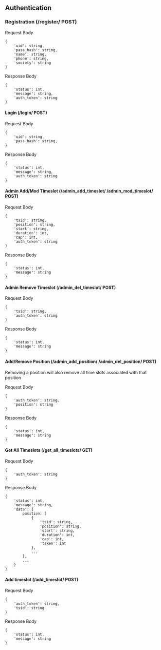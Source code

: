 ## Authentication

### Registration (/register/ POST)

Request Body

```
{
    'uid': string,
    'pass_hash': string,
    'name': string,
    'phone': string,
    'society': string
}
```

Response Body

```
{
    'status': int,
    'message': string,
    'auth_token': string
}
```

#### Login (/login/ POST)

Request Body

```
{
    'uid': string,
    'pass_hash': string,
}
```

Response Body

```
{
    'status': int,
    'message': string,
    'auth_token': string
}
```

#### Admin Add/Mod Timeslot (/admin_add_timeslot/ /admin_mod_timeslot/ POST)

Request Body

```
{
    'tsid': string,
    'position': string,
    'start': string,
    'duration': int,
    'cap': int,
    'auth_token': string
}
```

Response Body

```
{
    'status': int,
    'message': string
}
```

#### Admin Remove Timeslot (/admin_del_timeslot/ POST)

Request Body

```
{
    'tsid': string,
    'auth_token': string
}
```

Response Body

```
{
    'status': int,
    'message': string
}
```

#### Add/Remove Position (/admin_add_position/ /admin_del_position/ POST)

Removing a position will also remove all time slots associated with that position

Request Body

```
{
    'auth_token': string,
    'position': string
}
```

Response Body

```
{
    'status': int,
    'message': string
}
```

#### Get All Timeslots (/get_all_timeslots/ GET)

Request Body

```
{
    'auth_token': string
}
```

Response Body

```
{
    'status': int,
    'message': string,
    'data': {
        position: [
            {
                'tsid': string,
                'position': string,
                'start': string,
                'duration': int,
                'cap': int,
                'taken': int
            },
            ...
        ],
        ...
    }
}
```

#### Add timeslot (/add_timeslot/ POST)

Request Body

```
{
    'auth_token': string,
    'tsid': string
}
```

Response Body

```
{
    'status': int,
    'message': string
}
```